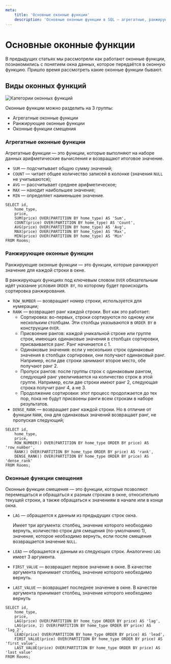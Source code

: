 ```yaml
---
meta:
    title: 'Основные оконные функции'
    description: 'Основные оконные функции в SQL — агрегатные, ранжирующие и функции смещения. Узнайте, как использовать агрегатные функции, такие как SUM, COUNT, AVG, MAX и MIN, для вычисления итоговых значений. Ранжирующие функции, такие как ROW_NUMBER, RANK и DENSE_RANK, позволяют ранжировать значения в окне. Функции смещения, такие как LAG, LEAD, FIRST_VALUE и LAST_VALUE, позволяют обращаться к данным из предыдущих и следующих строк окна.'
---
```


# Основные оконные функции

В предыдущих статьях мы рассмотрели как работают оконные функции, познакомились с понятием окна данных,
которое передаётся в оконную функцию. Пришло время рассмотреть какие оконные функции бывают.

## Виды оконных функций

![Категории оконных функций](https://sql-academy.org/static/guidePage/types-of-windows-functions/categories_of_windows_functions.png "Категории оконных функций")

Оконные функции можно разделить на 3 группы:

- Агрегатные оконные функции
- Ранжирующие оконные функции
- Оконные функции смещения

### Агрегатные оконные функции

Агрегатные функции — это функции, которые выполняют на наборе данных арифметические вычисления и возвращают итоговое значение.

- `SUM` — подсчитывает общую сумму значений;
- `COUNT` — читает общее количество записей в колонке (значения `NULL` не учитываются);
- `AVG` — рассчитывает среднее арифметическое;
- `MAX` — находит наибольшее значение;
- `MIN` — определяет наименьшее значение.

```sql-Airbnb-executable
SELECT id,
	home_type,
	price,
	SUM(price) OVER(PARTITION BY home_type) AS 'Sum',
	COUNT(price) OVER(PARTITION BY home_type) AS 'Count',
	AVG(price) OVER(PARTITION BY home_type) AS 'Avg',
	MAX(price) OVER(PARTITION BY home_type) AS 'Max',
	MIN(price) OVER(PARTITION BY home_type) AS 'Min'
FROM Rooms;
```

### Ранжирующие оконные функции

Ранжирующие оконные функции — это функции, которые ранжируют значение для каждой строки в окне.

В ранжирующих функциях под ключевым словом `OVER` обязательным идёт указание условия `ORDER BY`, по которому будет происходить сортировка ранжирования.

- `ROW_NUMBER` — возвращает номер строки, используется для нумерации;
- `RANK` — возвращает ранг каждой строки. Вот как это работает:
  - Сортировка: во-первых, строки сортируются по одному или нескольким столбцам. Эти столбцы указываются в `ORDER BY` в конструкции `OVER`.
  - Присвоение рангов: каждой уникальной строке или группе строк, имеющих одинаковые значения в столбцах сортировки, присваивается ранг. Ранг начинается с 1.
  - Одинаковые значения: если у нескольких строк одинаковые значения в столбцах сортировки, они получают одинаковый ранг. Например, если две строки занимают второе место, обе получают ранг 2.
  - Пропуск рангов: после группы строк с одинаковым рангом, следующий ранг увеличивается на количество строк в этой группе. Например, если две строки имеют ранг 2, следующая строка получит ранг 4, а не 3.
  - Продолжение сортировки: этот процесс продолжается до тех пор, пока не будут присвоены ранги всем строкам в наборе результатов.
- `DENSE_RANK` — возвращает ранг каждой строки. Но в отличие от функции `RANK`, она для одинаковых значений возвращает ранг, не пропуская следующий;

```sql-Airbnb-executable
SELECT id,
	home_type,
	price,
	ROW_NUMBER() OVER(PARTITION BY home_type ORDER BY price) AS 'row_number',
	RANK() OVER(PARTITION BY home_type ORDER BY price) AS 'rank',
	DENSE_RANK() OVER(PARTITION BY home_type ORDER BY price) AS 'dense_rank'
FROM Rooms;
```

### Оконные функции смещения

Оконные функции смещения — это функции, которые позволяют перемещаться и обращаться к разным строкам в окне, относительно текущей строки, а также обращаться к значениям в начале или в конце окна.

- `LAG` — обращается к данным из предыдущих строк окна.

  Имеет три аргумента: столбец, значение которого необходимо вернуть, количество строк для смещения (по-умолчанию 1), значение, которое необходимо вернуть, если после смещения возвращается значение `NULL`.

- `LEAD` — обращается к данным из следующих строк. Аналогично `LAG` имеет 3 аргумента.
- `FIRST_VALUE` — возвращает первое значение в окне. В качестве аргумента принимает столбец, значение которого необходимо вернуть.
- `LAST_VALUE` — возвращает последнее значение в окне. В качестве аргумента принимает столбец, значение которого необходимо вернуть

```sql-Airbnb-executable
SELECT id,
	home_type,
	price,
	LAG(price) OVER(PARTITION BY home_type ORDER BY price) AS 'lag',
	LAG(price, 2) OVER(PARTITION BY home_type ORDER BY price) AS 'lag_2',
	LEAD(price) OVER(PARTITION BY home_type ORDER BY price) AS 'lead',
	FIRST_VALUE(price) OVER(PARTITION BY home_type ORDER BY price) AS 'first_value',
	LAST_VALUE(price) OVER(PARTITION BY home_type ORDER BY price) AS 'last_value'
FROM Rooms;
```
